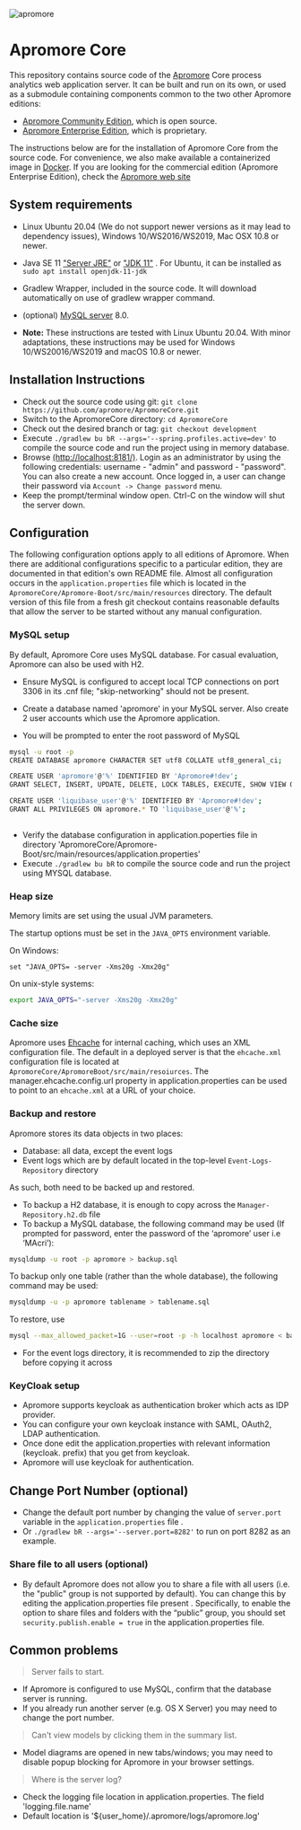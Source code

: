 ![apromore](https://apromore.org/wp-content/uploads/2021/08/Apromore-banner_red.png "apromore")

# Apromore Core

This repository contains source code of the [Apromore](https://apromore.org) Core process analytics web application server.  It can be built and run on its own, or used as a submodule containing components common to the two other Apromore editions:

* [Apromore Community Edition](https://github.com/apromore/ApromoreCE), which is open source.
* [Apromore Enterprise Edition](https://github.com/apromore/ApromoreEE), which is proprietary.

The instructions below are for the installation of Apromore Core from the source code. For convenience, we also make available a containerized image in [Docker](https://github.com/apromore/ApromoreDocker).
If you are looking for the commercial edition (Apromore Enterprise Edition), check the [Apromore web site](https://apromore.org/)

## System requirements
* Linux Ubuntu 20.04 (We do not support newer versions as it may lead to dependency issues), Windows 10/WS2016/WS2019, Mac OSX 10.8 or newer.
* Java SE 11 ["Server JRE"](https://www.oracle.com/java/technologies/javase-jdk11-downloads.html) or
  ["JDK 11"](https://www.oracle.com/java/technologies/javase-jdk11-downloads.html) . For Ubuntu, it can be installed as `sudo apt install openjdk-11-jdk`
 
 
* Gradlew Wrapper, included in the source code. It will download automatically on use of gradlew wrapper command.
* (optional) [MySQL server](https://dev.mysql.com/downloads/mysql/) 8.0.
* <b>Note:</b> These instructions are tested with Linux Ubuntu 20.04. With minor adaptations, these instructions may be used for Windows 10/WS20016/WS2019 and macOS 10.8 or newer.

## Installation Instructions

* Check out the source code using git: `git clone https://github.com/apromore/ApromoreCore.git`
* Switch to the ApromoreCore directory: `cd ApromoreCore`
* Check out the desired branch or tag: `git checkout development`
* Execute `./gradlew bu bR --args='--spring.profiles.active=dev'` to compile the source code and run the project using in memory database.
* Browse [(http://localhost:8181/)](http://localhost:8181/). Login as an administrator by using the following credentials: username - "admin" and password - "password". You can also create a new account. Once logged in, a user can change their password via `Account -> Change password` menu.
* Keep the prompt/terminal window open. Ctrl-C on the window will shut the server down.


## Configuration
The following configuration options apply to all editions of Apromore.
When there are additional configurations specific to a particular edition, they are documented in that edition's own README file.
Almost all configuration occurs in the `application.properties` file which is located in the `ApromoreCore/Apromore-Boot/src/main/resources` directory.
The default version of this file from a fresh git checkout contains reasonable defaults that allow the server to be started without any manual configuration.


### MySQL setup
By default, Apromore Core uses MySQL database. For casual evaluation, Apromore can also be used with H2.

* Ensure MySQL is configured to accept local TCP connections on port 3306 in its .cnf file; "skip-networking" should not be present.

* Create a database named 'apromore' in your MySQL server. Also create 2 user accounts which use the Apromore application.
* You will be prompted to enter the root password of MySQL

```bash
mysql -u root -p
CREATE DATABASE apromore CHARACTER SET utf8 COLLATE utf8_general_ci;

CREATE USER 'apromore'@'%' IDENTIFIED BY 'Apromore#!dev';
GRANT SELECT, INSERT, UPDATE, DELETE, LOCK TABLES, EXECUTE, SHOW VIEW ON apromore.* TO 'apromore'@'%';

CREATE USER 'liquibase_user'@'%' IDENTIFIED BY 'Apromore#!dev';
GRANT ALL PRIVILEGES ON apromore.* TO 'liquibase_user'@'%';
	
```

* Verify the database configuration in application.poperties file in directory 'ApromoreCore/Apromore-Boot/src/main/resources/application.properties'
* Execute `./gradlew bu bR` to compile the source code and run the project using MYSQL database.


### Heap size
Memory limits are set using the usual JVM parameters.

The startup options must be set in the `JAVA_OPTS` environment variable.

On Windows:

```dos
set "JAVA_OPTS= -server -Xms20g -Xmx20g"
```

On unix-style systems:

```bash
export JAVA_OPTS="-server -Xms20g -Xmx20g"
```


### Cache size
Apromore uses [Ehcache](https://www.ehcache.org/) for internal caching, which uses an XML configuration file.
The default in a deployed server is that the `ehcache.xml` configuration file is located at `ApromoreCore/ApromoreBoot/src/main/resoiurces`.
The manager.ehcache.config.url property in application.properties can be used to point to an `ehcache.xml` at a URL of your choice.


### Backup and restore
Apromore stores its data objects in two places:
* Database: all data, except the event logs
* Event logs which are by default located in the top-level `Event-Logs-Repository` directory

As such, both need to be backed up and restored.
* To backup a H2 database, it is enough to copy across the `Manager-Repository.h2.db` file
* To backup a MySQL database, the following command may be used  (If prompted for password, enter the password of the ‘apromore’ user i.e ‘MAcri’):
```bash
mysqldump -u root -p apromore > backup.sql
```

To backup only one table (rather than the whole database), the following command may be used:
```bash
mysqldump -u -p apromore tablename > tablename.sql
```

To restore, use
```bash
mysql --max_allowed_packet=1G --user=root -p -h localhost apromore < backup.sql
```

* For the event logs directory, it is recommended to zip the directory before copying it across


### KeyCloak setup

* Apromore supports keycloak as authentication broker which acts as IDP provider.
* You can configure your own keycloak instance with SAML, OAuth2, LDAP authentication.
* Once done edit the application.properties with relevant information (keycloak. prefix) that you get from keycloak.
* Apromore will use keycloak for authentication.


## Change Port Number (optional)
* Change the default port number by changing the value of `server.port` variable in the `application.properties` file .
* Or `./gradlew bR --args='--server.port=8282'` to run on port 8282 as an example.

### Share file to all users (optional)

* By default Apromore does not allow you to share a file with all users (i.e. the "public" group is not supported by default). You can change this by editing the application.properties file present . Specifically, to enable the option to share files and folders with the “public” group, you should set `security.publish.enable = true` in the application.properties file.


## Common problems

> Server fails to start.

* If Apromore is configured to use MySQL, confirm that the database server is running.
* If you already run another server (e.g. OS X Server) you may need to change the port number.

> Can't view models by clicking them in the summary list.

* Model diagrams are opened in new tabs/windows; you may need to disable popup blocking for Apromore in your browser settings.

> Where is the server log?

* Check the logging file location in application.properties. The field 'logging.file.name'
* Default location is '${user_home}/.apromore/logs/apromore.log'
